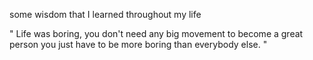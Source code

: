 some wisdom that I learned throughout my life

" Life was boring, you don't need any big movement to become a great person you just have to be more boring than everybody else. "

